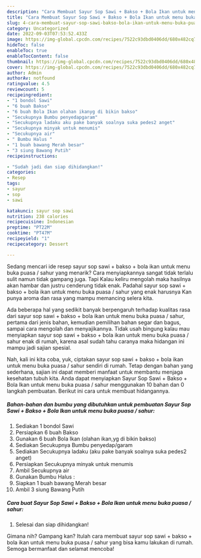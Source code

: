 ```yaml
---
description: "Cara Membuat Sayur Sop Sawi + Bakso + Bola Ikan untuk menu buka puasa / sahur yang Sempurna"
title: "Cara Membuat Sayur Sop Sawi + Bakso + Bola Ikan untuk menu buka puasa / sahur yang Sempurna"
slug: 4-cara-membuat-sayur-sop-sawi-bakso-bola-ikan-untuk-menu-buka-puasa-sahur-yang-sempurna
category: Uncategorized
date: 2022-09-03T07:53:52.433Z
image: https://img-global.cpcdn.com/recipes/7522c93dbd0406dd/680x482cq70/sayur-sop-sawi-bakso-bola-ikan-untuk-menu-buka-puasa-sahur-foto-resep-utama.jpg
hideToc: false
enableToc: true
enableTocContent: false
thumbnail: https://img-global.cpcdn.com/recipes/7522c93dbd0406dd/680x482cq70/sayur-sop-sawi-bakso-bola-ikan-untuk-menu-buka-puasa-sahur-foto-resep-utama.jpg
cover: https://img-global.cpcdn.com/recipes/7522c93dbd0406dd/680x482cq70/sayur-sop-sawi-bakso-bola-ikan-untuk-menu-buka-puasa-sahur-foto-resep-utama.jpg
author: Admin
authorAv: notfound
ratingvalue: 4.5
reviewcount: 5
recipeingredient:
- "1 bondol Sawi"
- "6 buah Bakso"
- "6 buah Bola Ikan olahan ikanyg di bikin bakso"
- "Secukupnya Bumbu penyedapgaram"
- "Secukupnya ladaku aku pake banyak soalnya suka pedes2 anget"
- "Secukupnya minyak untuk menumis"
- "Secukupnya air"
- " Bumbu Halus "
- "1 buah bawang Merah besar"
- "3 siung Bawang Putih"
recipeinstructions:

- "Sudah jadi dan siap dihidangkan!"
categories:
- Resep
tags:
- sayur
- sop
- sawi

katakunci: sayur sop sawi 
nutrition: 238 calories
recipecuisine: Indonesian
preptime: "PT22M"
cooktime: "PT47M"
recipeyield: "1"
recipecategory: Dessert

---
```



Sedang mencari ide resep sayur sop sawi + bakso + bola ikan untuk menu buka puasa / sahur yang menarik? Cara menyiapkannya sangat tidak terlalu sulit namun tidak gampang juga. Tapi Kalau keliru mengolah maka hasilnya akan hambar dan justru cenderung tidak enak. Padahal sayur sop sawi + bakso + bola ikan untuk menu buka puasa / sahur yang enak harusnya Kan punya aroma dan rasa yang mampu memancing selera kita.


Ada beberapa hal yang sedikit banyak berpengaruh terhadap kualitas rasa dari sayur sop sawi + bakso + bola ikan untuk menu buka puasa / sahur, pertama dari jenis bahan, kemudian pemilihan bahan segar dan bagus, sampai cara mengolah dan menyajikannya. Tidak usah bingung kalau mau menyiapkan sayur sop sawi + bakso + bola ikan untuk menu buka puasa / sahur enak di rumah, karena asal sudah tahu caranya maka hidangan ini mampu jadi sajian spesial.




Nah, kali ini kita coba, yuk, ciptakan sayur sop sawi + bakso + bola ikan untuk menu buka puasa / sahur sendiri di rumah. Tetap dengan bahan yang sederhana, sajian ini dapat memberi manfaat untuk membantu menjaga kesehatan tubuh kita. Anda dapat menyiapkan Sayur Sop Sawi + Bakso + Bola Ikan untuk menu buka puasa / sahur menggunakan 10 bahan dan 0 langkah pembuatan. Berikut ini cara untuk membuat hidangannya.

<!--inarticleads1-->

##### Bahan-bahan dan bumbu yang dibutuhkan untuk pembuatan Sayur Sop Sawi + Bakso + Bola Ikan untuk menu buka puasa / sahur:

1. Sediakan 1 bondol Sawi
1. Persiapkan 6 buah Bakso
1. Gunakan 6 buah Bola Ikan (olahan ikan,yg di bikin bakso)
1. Sediakan Secukupnya Bumbu penyedap/garam
1. Sediakan Secukupnya ladaku (aku pake banyak soalnya suka pedes2 anget)
1. Persiapkan Secukupnya minyak untuk menumis
1. Ambil Secukupnya air
1. Gunakan  Bumbu Halus :
1. Siapkan 1 buah bawang Merah besar
1. Ambil 3 siung Bawang Putih




<!--inarticleads2-->

##### Cara buat Sayur Sop Sawi + Bakso + Bola Ikan untuk menu buka puasa / sahur:


1. Selesai dan siap dihidangkan!



Gimana nih? Gampang kan? Itulah cara membuat sayur sop sawi + bakso + bola ikan untuk menu buka puasa / sahur yang bisa kamu lakukan di rumah. Semoga bermanfaat dan selamat mencoba!
